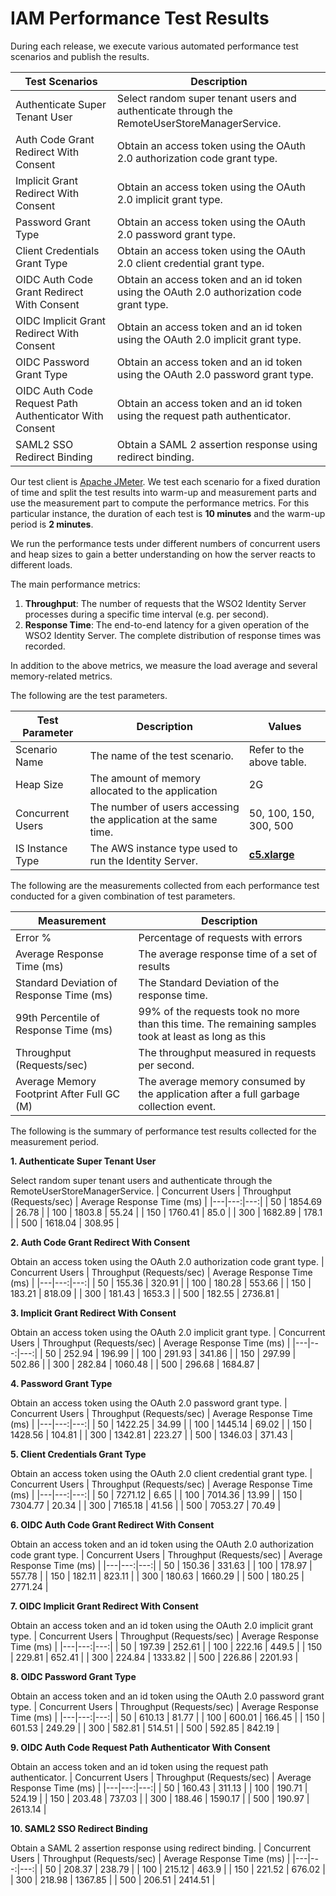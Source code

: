 # IAM Performance Test Results

During each release, we execute various automated performance test scenarios and publish the results.

| Test Scenarios | Description |
| --- | --- |
| Authenticate Super Tenant User | Select random super tenant users and authenticate through the RemoteUserStoreManagerService. |
| Auth Code Grant Redirect With Consent | Obtain an access token using the OAuth 2.0 authorization code grant type. |
| Implicit Grant Redirect With Consent | Obtain an access token using the OAuth 2.0 implicit grant type. |
| Password Grant Type | Obtain an access token using the OAuth 2.0 password grant type. |
| Client Credentials Grant Type | Obtain an access token using the OAuth 2.0 client credential grant type. |
| OIDC Auth Code Grant Redirect With Consent | Obtain an access token and an id token using the OAuth 2.0 authorization code grant type. |
| OIDC Implicit Grant Redirect With Consent | Obtain an access token and an id token using the OAuth 2.0 implicit grant type. |
| OIDC Password Grant Type | Obtain an access token and an id token using the OAuth 2.0 password grant type. |
| OIDC Auth Code Request Path Authenticator With Consent | Obtain an access token and an id token using the request path authenticator. |
| SAML2 SSO Redirect Binding | Obtain a SAML 2 assertion response using redirect binding. |

Our test client is [Apache JMeter](https://jmeter.apache.org/index.html). We test each scenario for a fixed duration of
time and split the test results into warm-up and measurement parts and use the measurement part to compute the
performance metrics. For this particular instance, the duration of each test is **10 minutes** and the warm-up period is **2 minutes**.

We run the performance tests under different numbers of concurrent users and heap sizes to gain a better understanding on how the server reacts to different loads.

The main performance metrics:

1. **Throughput**: The number of requests that the WSO2 Identity Server processes during a specific time interval (e.g. per second).
2. **Response Time**: The end-to-end latency for a given operation of the WSO2 Identity Server. The complete distribution of response times was recorded.

In addition to the above metrics, we measure the load average and several memory-related metrics.

The following are the test parameters.

| Test Parameter | Description | Values |
| --- | --- | --- |
| Scenario Name | The name of the test scenario. | Refer to the above table. |
| Heap Size | The amount of memory allocated to the application | 2G |
| Concurrent Users | The number of users accessing the application at the same time. | 50, 100, 150, 300, 500 |
| IS Instance Type | The AWS instance type used to run the Identity Server. | [**c5.xlarge**](https://aws.amazon.com/ec2/instance-types/) |

The following are the measurements collected from each performance test conducted for a given combination of
test parameters.

| Measurement | Description |
| --- | --- |
| Error % | Percentage of requests with errors |
| Average Response Time (ms) | The average response time of a set of results |
| Standard Deviation of Response Time (ms) | The Standard Deviation of the response time. |
| 99th Percentile of Response Time (ms) | 99% of the requests took no more than this time. The remaining samples took at least as long as this |
| Throughput (Requests/sec) | The throughput measured in requests per second. |
| Average Memory Footprint After Full GC (M) | The average memory consumed by the application after a full garbage collection event. |

The following is the summary of performance test results collected for the measurement period.



**1. Authenticate Super Tenant User**

Select random super tenant users and authenticate through the RemoteUserStoreManagerService.
|  Concurrent Users | Throughput (Requests/sec) | Average Response Time (ms) |
|---|---:|---:|
|  50 | 1854.69 | 26.78 |
|  100 | 1803.8 | 55.24 |
|  150 | 1760.41 | 85.0 |
|  300 | 1682.89 | 178.1 |
|  500 | 1618.04 | 308.95 |

**2. Auth Code Grant Redirect With Consent**

Obtain an access token using the OAuth 2.0 authorization code grant type.
|  Concurrent Users | Throughput (Requests/sec) | Average Response Time (ms) |
|---|---:|---:|
|  50 | 155.36 | 320.91 |
|  100 | 180.28 | 553.66 |
|  150 | 183.21 | 818.09 |
|  300 | 181.43 | 1653.3 |
|  500 | 182.55 | 2736.81 |

**3. Implicit Grant Redirect With Consent**

Obtain an access token using the OAuth 2.0 implicit grant type.
|  Concurrent Users | Throughput (Requests/sec) | Average Response Time (ms) |
|---|---:|---:|
|  50 | 252.94 | 196.99 |
|  100 | 291.93 | 341.86 |
|  150 | 297.99 | 502.86 |
|  300 | 282.84 | 1060.48 |
|  500 | 296.68 | 1684.87 |

**4. Password Grant Type**

Obtain an access token using the OAuth 2.0 password grant type.
|  Concurrent Users | Throughput (Requests/sec) | Average Response Time (ms) |
|---|---:|---:|
|  50 | 1422.25 | 34.99 |
|  100 | 1445.14 | 69.02 |
|  150 | 1428.56 | 104.81 |
|  300 | 1342.81 | 223.27 |
|  500 | 1346.03 | 371.43 |

**5. Client Credentials Grant Type**

Obtain an access token using the OAuth 2.0 client credential grant type.
|  Concurrent Users | Throughput (Requests/sec) | Average Response Time (ms) |
|---|---:|---:|
|  50 | 7271.12 | 6.65 |
|  100 | 7014.36 | 13.99 |
|  150 | 7304.77 | 20.34 |
|  300 | 7165.18 | 41.56 |
|  500 | 7053.27 | 70.49 |

**6. OIDC Auth Code Grant Redirect With Consent**

Obtain an access token and an id token using the OAuth 2.0 authorization code grant type.
|  Concurrent Users | Throughput (Requests/sec) | Average Response Time (ms) |
|---|---:|---:|
|  50 | 150.36 | 331.63 |
|  100 | 178.97 | 557.78 |
|  150 | 182.11 | 823.11 |
|  300 | 180.63 | 1660.29 |
|  500 | 180.25 | 2771.24 |

**7. OIDC Implicit Grant Redirect With Consent**

Obtain an access token and an id token using the OAuth 2.0 implicit grant type.
|  Concurrent Users | Throughput (Requests/sec) | Average Response Time (ms) |
|---|---:|---:|
|  50 | 197.39 | 252.61 |
|  100 | 222.16 | 449.5 |
|  150 | 229.81 | 652.41 |
|  300 | 224.84 | 1333.82 |
|  500 | 226.86 | 2201.93 |

**8. OIDC Password Grant Type**

Obtain an access token and an id token using the OAuth 2.0 password grant type.
|  Concurrent Users | Throughput (Requests/sec) | Average Response Time (ms) |
|---|---:|---:|
|  50 | 610.13 | 81.77 |
|  100 | 600.01 | 166.45 |
|  150 | 601.53 | 249.29 |
|  300 | 582.81 | 514.51 |
|  500 | 592.85 | 842.19 |

**9. OIDC Auth Code Request Path Authenticator With Consent**

Obtain an access token and an id token using the request path authenticator.
|  Concurrent Users | Throughput (Requests/sec) | Average Response Time (ms) |
|---|---:|---:|
|  50 | 160.43 | 311.13 |
|  100 | 190.71 | 524.19 |
|  150 | 203.48 | 737.03 |
|  300 | 188.46 | 1590.17 |
|  500 | 190.97 | 2613.14 |

**10. SAML2 SSO Redirect Binding**

Obtain a SAML 2 assertion response using redirect binding.
|  Concurrent Users | Throughput (Requests/sec) | Average Response Time (ms) |
|---|---:|---:|
|  50 | 208.37 | 238.79 |
|  100 | 215.12 | 463.9 |
|  150 | 221.52 | 676.02 |
|  300 | 218.98 | 1367.85 |
|  500 | 206.51 | 2414.51 |
